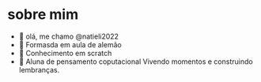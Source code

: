 # sobre mim
- 👋 olá, me chamo @natieli2022
- 👀 Formasda em aula de alemão
- 🌱 Conhecimento em scratch
- 💞️ Aluna de pensamento coputacional
Vivendo momentos e construindo lembranças.


